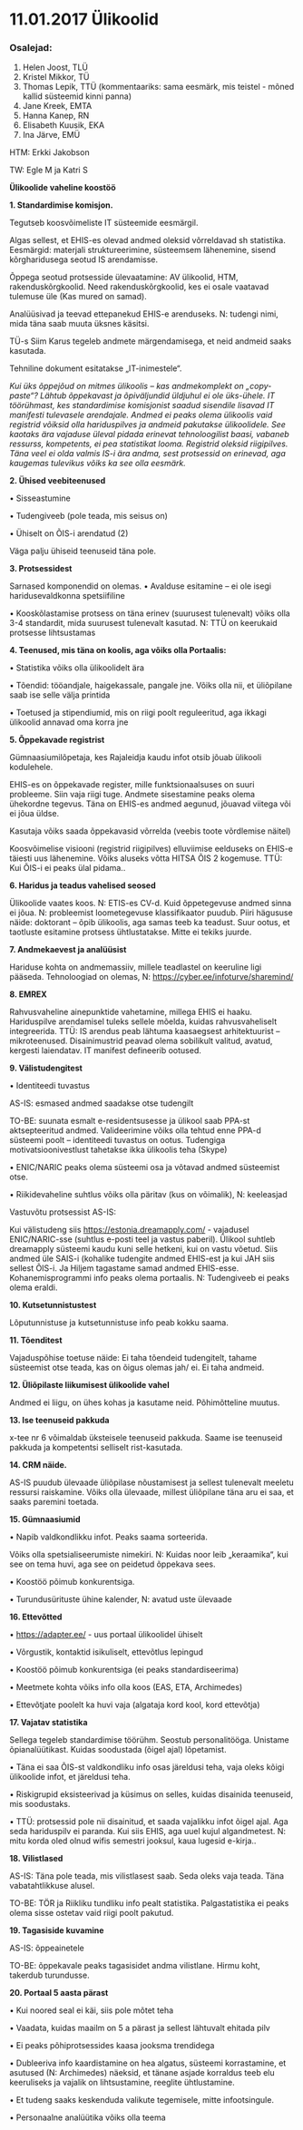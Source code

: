 
# 11.01.2017 Ülikoolid

### Osalejad:
1.	Helen Joost, TLÜ
2.	Kristel Mikkor, TÜ
3.	Thomas Lepik, TTÜ (kommentaariks: sama eesmärk, mis teistel - mõned kallid süsteemid kinni panna)
4.	Jane Kreek, EMTA
5.	Hanna Kanep, RN
6.	Elisabeth Kuusik, EKA 
7.	Ina Järve, EMÜ

HTM: Erkki Jakobson

TW: Egle M ja Katri S

**Ülikoolide vaheline koostöö**

**1. Standardimise komisjon.**

Tegutseb koosvõimeliste IT süsteemide eesmärgil.

Algas sellest, et EHIS-es olevad andmed oleksid võrreldavad sh statistika. Eesmärgid: materjali struktureerimine, süsteemsem lähenemine, sisend kõrgharidusega seotud IS arendamisse.

Õppega seotud protsesside ülevaatamine: AV ülikoolid, HTM, rakenduskõrgkoolid. Need rakenduskõrgkoolid, kes ei osale vaatavad tulemuse üle (Kas mured on samad).

Analüüsivad ja teevad ettepanekud EHIS-e arenduseks.
N: tudengi nimi, mida täna saab muuta üksnes käsitsi.

TÜ-s Siim Karus tegeleb andmete märgendamisega, et neid andmeid saaks kasutada.

Tehniline dokument esitatakse „IT-inimestele“.

*Kui üks õppejõud on mitmes ülikoolis – kas andmekomplekt on „copy-paste“?
Lähtub õppekavast ja õpiväljundid üldjuhul ei ole üks-ühele.
IT töörühmast, kes standardimise komisjonist saadud sisendile lisavad IT manifesti tulevasele arendajale.
Andmed ei peaks olema ülikoolis vaid registrid võiksid olla hariduspilves ja andmeid pakutakse ülikoolidele. See kaotaks ära vajaduse üleval pidada erinevat tehnoloogilist baasi, vabaneb ressurss, kompetents, ei pea statistikat looma. Registrid oleksid riigipilves. Täna veel ei olda valmis IS-i ära andma, sest protsessid on erinevad, aga kaugemas tulevikus võiks ka see olla eesmärk.*

**2. Ühised veebiteenused**

•	Sisseastumine

•	Tudengiveeb (pole teada, mis seisus on)

•	Ühiselt on ÕIS-i arendatud (2)

Väga palju ühiseid teenuseid täna pole.

**3. Protsessidest**

Sarnased komponendid on olemas.
•	Avalduse esitamine – ei ole isegi haridusevaldkonna spetsiifiline

•	Kooskõlastamise protsess on täna erinev (suurusest tulenevalt) võiks olla 3-4 standardit, mida suurusest tulenevalt kasutad.
N: TTÜ on keerukaid protsesse lihtsustamas

**4. Teenused, mis täna on koolis, aga võiks olla Portaalis:**

•	Statistika võiks olla ülikoolidelt ära

•	Tõendid: tööandjale, haigekassale, pangale jne. Võiks olla nii, et üliõpilane saab ise selle välja printida

•	Toetused ja stipendiumid, mis on riigi poolt reguleeritud, aga ikkagi ülikoolid annavad oma korra jne

**5. Õppekavade registrist**

Gümnaasiumilõpetaja, kes Rajaleidja kaudu infot otsib jõuab ülikooli kodulehele.

EHIS-es on õppekavade register, mille funktsionaalsuses on suuri probleeme.
Siin vaja riigi tuge. Andmete sisestamine peaks olema ühekordne tegevus.
Täna on EHIS-es andmed aegunud, jõuavad viitega või ei jõua üldse.

Kasutaja võiks saada õppekavasid võrrelda (veebis toote võrdlemise näitel)

Koosvõimelise visiooni (registrid riigipilves) elluviimise eelduseks on EHIS-e täiesti uus lähenemine.
Võiks  aluseks võtta HITSA ÕIS 2 kogemuse.
TTÜ: Kui ÕIS-i ei peaks ülal pidama.. 

**6. Haridus ja teadus vahelised seosed**

Ülikoolide vaates koos. N: ETIS-es CV-d. Kuid õppetegevuse andmed sinna ei jõua. N: probleemist loometegevuse klassifikaator puudub. Piiri hägususe näide: doktorant – õpib ülikoolis, aga samas teeb ka teadust.
Suur ootus, et taotluste esitamine protsess ühtlustatakse. Mitte ei tekiks juurde.

**7. Andmekaevest ja analüüsist**

Hariduse kohta on andmemassiiv, millele teadlastel on keeruline ligi pääseda.
Tehnoloogiad on olemas, N: https://cyber.ee/infoturve/sharemind/

**8. EMREX**

Rahvusvaheline ainepunktide vahetamine, millega EHIS ei haaku. Hariduspilve arendamisel tuleks sellele mõelda, kuidas rahvusvaheliselt integreerida.
TTÜ: IS arendus peab lähtuma kaasaegsest arhitektuurist – mikroteenused. Disainimustrid peavad olema sobilikult valitud, avatud, kergesti laiendatav. IT manifest defineerib ootused.

**9. Välistudengitest**

•	Identiteedi tuvastus

AS-IS: esmased andmed saadakse otse tudengilt

TO-BE: suunata esmalt e-residentsusesse ja ülikool saab PPA-st aktsepteeritud andmed.
Valideerimine võiks olla tehtud enne PPA-d süsteemi poolt – identiteedi tuvastus on ootus. Tudengiga motivatsioonivestlust tahetakse ikka ülikoolis teha (Skype)

•	ENIC/NARIC peaks olema süsteemi osa ja võtavad andmed süsteemist otse.

•	Riikidevaheline suhtlus võiks olla päritav (kus on võimalik), N: keeleasjad

Vastuvõtu protsessist AS-IS:

Kui välistudeng siis https://estonia.dreamapply.com/ - vajadusel ENIC/NARIC-sse (suhtlus e-posti teel ja vastus paberil).
Ülikool suhtleb dreamapply süsteemi kaudu kuni selle hetkeni, kui on vastu võetud. Siis andmed üle SAIS-i (kohalike tudengite andmed EHIS-est ja kui JAH siis sellest ÕIS-i. Ja Hiljem tagastame samad andmed EHIS-esse.
Kohanemisprogrammi info peaks olema portaalis. N: Tudengiveeb ei peaks olema eraldi.

**10. Kutsetunnistustest**

Lõputunnistuse ja kutsetunnistuse info peab kokku saama.

**11. Tõenditest**

Vajaduspõhise toetuse näide:
Ei taha tõendeid tudengitelt, tahame süsteemist otse teada, kas on õigus olemas jah/ ei. Ei taha andmeid.

**12. Üliõpilaste liikumisest ülikoolide vahel**

Andmed ei liigu, on ühes kohas ja kasutame neid. Põhimõtteline muutus. 

**13. Ise teenuseid pakkuda**

x-tee nr 6 võimaldab üksteisele teenuseid pakkuda. Saame ise teenuseid pakkuda ja kompetentsi selliselt rist-kasutada.

**14. CRM näide.**

AS-IS puudub ülevaade üliõpilase nõustamisest ja sellest tulenevalt meeletu ressursi raiskamine. Võiks olla ülevaade, millest üliõpilane täna aru ei saa, et saaks paremini toetada.

**15. Gümnaasiumid**

•	Napib valdkondlikku infot. Peaks saama sorteerida.

Võiks olla spetsialiseerumiste nimekiri. N: Kuidas noor leib „keraamika“, kui see on tema huvi, aga see on peidetud õppekava sees.

•	Koostöö põimub konkurentsiga.

•	Turundusürituste ühine kalender, N: avatud uste ülevaade

**16. Ettevõtted**

•	https://adapter.ee/ - uus portaal ülikoolidel ühiselt

•	Võrgustik, kontaktid isikuliselt, ettevõtlus lepingud

•	Koostöö põimub konkurentsiga (ei peaks standardiseerima)

•	Meetmete kohta võiks info olla koos (EAS, ETA, Archimedes)

•	Ettevõtjate poolelt ka huvi vaja (algataja kord kool, kord ettevõtja)

**17. Vajatav statistika**

Sellega tegeleb standardimise töörühm. Seostub personalitööga.
Unistame õpianalüütikast. Kuidas soodustada (õigel ajal) lõpetamist.

•	Täna ei saa ÕIS-st valdkondliku info osas järeldusi teha, vaja oleks kõigi ülikoolide infot, et järeldusi teha.

•	Riskigrupid eksisteerivad ja küsimus on selles, kuidas disainida teenuseid, mis soodustaks.

•	TTÜ: protsessid pole nii disainitud, et saada vajalikku infot õigel ajal. Aga seda hariduspilv ei paranda. Kui siis EHIS, aga uuel kujul algandmetest. N: mitu korda oled olnud wifis semestri jooksul, kaua lugesid e-kirja..

**18. Vilistlased**

AS-IS: Täna pole teada, mis vilistlasest saab. Seda oleks vaja teada. Täna vabatahtlikkuse alusel.

TO-BE: TÖR ja Riikliku tundliku info pealt statistika.
Palgastatistika ei peaks olema sisse ostetav vaid riigi poolt pakutud.

**19. Tagasiside kuvamine**

AS-IS: õppeainetele

TO-BE: õppekavale peaks tagasisidet andma vilistlane.
Hirmu koht, takerdub turundusse.

**20. Portaal 5 aasta pärast**

•	Kui noored seal ei käi, siis pole mõtet teha

•	Vaadata, kuidas maailm on 5 a pärast ja sellest lähtuvalt ehitada pilv

•	Ei peaks põhiprotsessides kaasa jooksma trendidega

•	Dubleeriva info kaardistamine on hea algatus, süsteemi korrastamine, et asutused (N: Archimedes) näeksid, et tänane asjade korraldus teeb elu keeruliseks ja vajalik on lihtsustamine, reeglite ühtlustamine.

•	Et tudeng saaks keskenduda valikute tegemisele, mitte infootsingule.

•	Personaalne analüütika võiks olla teema
